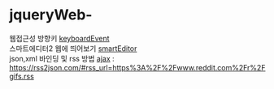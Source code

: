 # jqueryWeb-<br>
웹접근성 방향키 <a href='https://github.com/wkvosl/jqueryWeb-/tree/parkcode/keyboardEvent'>keyboardEvent</a> <br>
스마트에디터2 웹에 띄어보기 <a href='https://github.com/wkvosl/jqueryWeb-/tree/parkcode/smartEditor'>smartEditor</a> <br>
json,xml 바인딩 및 rss 방법 <a href='https://github.com/wkvosl/jqueryWeb-/tree/parkcode/ajax'>ajax</a> : https://rss2json.com/#rss_url=https%3A%2F%2Fwww.reddit.com%2Fr%2Fgifs.rss <br>
 
